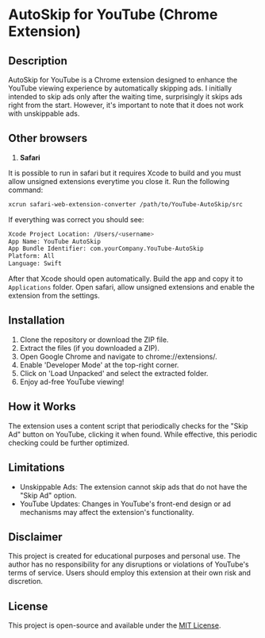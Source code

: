 # AutoSkip for YouTube (Chrome Extension)

## Description

AutoSkip for YouTube is a Chrome extension designed to enhance the YouTube viewing experience by automatically skipping ads. I initially intended to skip ads only after the waiting time, surprisingly it skips ads right from the start. However, it's important to note that it does not work with unskippable ads.

## Other browsers

1. **Safari**

It is possible to run in safari but it requires Xcode to build and you must allow unsigned extensions everytime you close it. Run the following command:

```bash
xcrun safari-web-extension-converter /path/to/YouTube-AutoSkip/src
```

If everything was correct you should see:

```bash
Xcode Project Location: /Users/<username>
App Name: YouTube AutoSkip
App Bundle Identifier: com.yourCompany.YouTube-AutoSkip
Platform: All
Language: Swift
```

After that Xcode should open automatically. Build the app and copy it to `Applications` folder. Open safari, allow unsigned extensions and enable the extension from the settings.

## Installation

1. Clone the repository or download the ZIP file.
2. Extract the files (if you downloaded a ZIP).
3. Open Google Chrome and navigate to chrome://extensions/.
4. Enable 'Developer Mode' at the top-right corner.
5. Click on 'Load Unpacked' and select the extracted folder.
6. Enjoy ad-free YouTube viewing!

## How it Works

The extension uses a content script that periodically checks for the "Skip Ad" button on YouTube, clicking it when found. While effective, this periodic checking could be further optimized.

## Limitations

* Unskippable Ads: The extension cannot skip ads that do not have the "Skip Ad" option.
* YouTube Updates: Changes in YouTube's front-end design or ad mechanisms may affect the extension's functionality.

## Disclaimer

This project is created for educational purposes and personal use. The author has no responsibility for any disruptions or violations of YouTube's terms of service. Users should employ this extension at their own risk and discretion.

## License
This project is open-source and available under the [MIT License](LICENSE).
